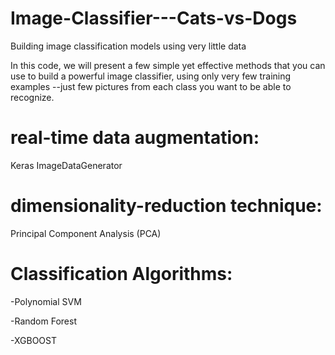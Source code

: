 # Image-Classifier---Cats-vs-Dogs
Building image classification models using very little data

In this code, we will present a few simple yet effective methods
that you can use to build a powerful image classifier, using only very few training examples
--just few pictures from each class you want to be able to recognize.

# real-time data augmentation: 
Keras ImageDataGenerator

# dimensionality-reduction technique: 
Principal Component Analysis (PCA)

# Classification Algorithms: 
-Polynomial SVM

-Random Forest

-XGBOOST
